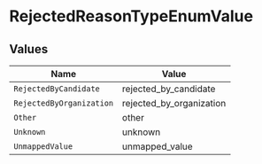 # RejectedReasonTypeEnumValue


## Values

| Name                     | Value                    |
| ------------------------ | ------------------------ |
| `RejectedByCandidate`    | rejected_by_candidate    |
| `RejectedByOrganization` | rejected_by_organization |
| `Other`                  | other                    |
| `Unknown`                | unknown                  |
| `UnmappedValue`          | unmapped_value           |